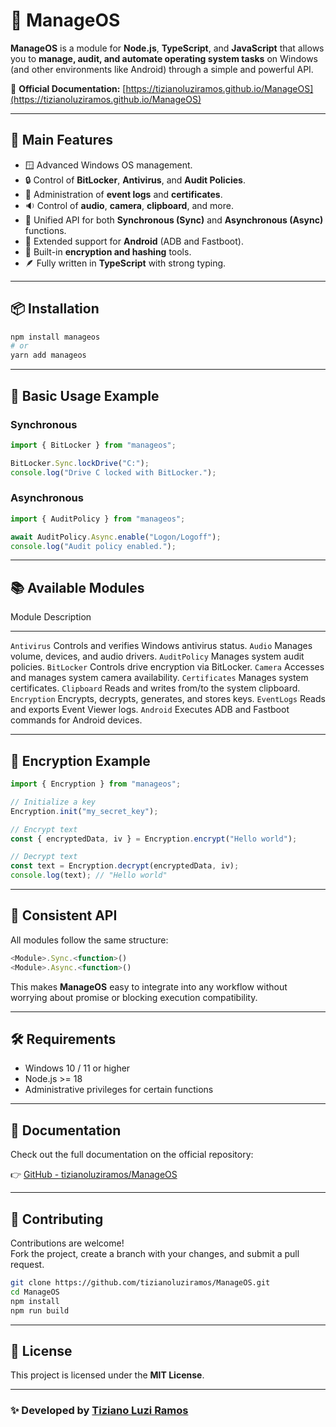 # 🧠 ManageOS

**ManageOS** is a module for **Node.js**, **TypeScript**, and
**JavaScript** that allows you to **manage, audit, and automate
operating system tasks** on Windows (and other environments like
Android) through a simple and powerful API.

📘 **Official Documentation:** [https://tizianoluziramos.github.io/ManageOS](https://tizianoluziramos.github.io/ManageOS)

---

## 🚀 Main Features

- 🪟 Advanced Windows OS management.
- 🔒 Control of **BitLocker**, **Antivirus**, and **Audit Policies**.
- 🧾 Administration of **event logs** and **certificates**.
- 🔉 Control of **audio**, **camera**, **clipboard**, and more.
- 🧠 Unified API for both **Synchronous (Sync)** and **Asynchronous
  (Async)** functions.
- 🤖 Extended support for **Android** (ADB and Fastboot).
- 🔐 Built-in **encryption and hashing** tools.
- 🪶 Fully written in **TypeScript** with strong typing.

---

## 📦 Installation

```bash
npm install manageos
# or
yarn add manageos
```

---

## 🧰 Basic Usage Example

### Synchronous

```ts
import { BitLocker } from "manageos";

BitLocker.Sync.lockDrive("C:");
console.log("Drive C locked with BitLocker.");
```

### Asynchronous

```ts
import { AuditPolicy } from "manageos";

await AuditPolicy.Async.enable("Logon/Logoff");
console.log("Audit policy enabled.");
```

---

## 📚 Available Modules

Module Description

---

`Antivirus` Controls and verifies Windows antivirus status.
`Audio` Manages volume, devices, and audio drivers.
`AuditPolicy` Manages system audit policies.
`BitLocker` Controls drive encryption via BitLocker.
`Camera` Accesses and manages system camera availability.
`Certificates` Manages system certificates.
`Clipboard` Reads and writes from/to the system clipboard.
`Encryption` Encrypts, decrypts, generates, and stores keys.
`EventLogs` Reads and exports Event Viewer logs.
`Android` Executes ADB and Fastboot commands for Android devices.

---

## 🔐 Encryption Example

```ts
import { Encryption } from "manageos";

// Initialize a key
Encryption.init("my_secret_key");

// Encrypt text
const { encryptedData, iv } = Encryption.encrypt("Hello world");

// Decrypt text
const text = Encryption.decrypt(encryptedData, iv);
console.log(text); // "Hello world"
```

---

## 🧩 Consistent API

All modules follow the same structure:

```ts
<Module>.Sync.<function>()
<Module>.Async.<function>()
```

This makes **ManageOS** easy to integrate into any workflow without
worrying about promise or blocking execution compatibility.

---

## 🛠️ Requirements

- Windows 10 / 11 or higher
- Node.js \>= 18
- Administrative privileges for certain functions

---

## 📖 Documentation

Check out the full documentation on the official repository:

👉 [GitHub -
tizianoluziramos/ManageOS](https://github.com/tizianoluziramos/ManageOS)

---

## 🤝 Contributing

Contributions are welcome!\
Fork the project, create a branch with your changes, and submit a pull
request.

```bash
git clone https://github.com/tizianoluziramos/ManageOS.git
cd ManageOS
npm install
npm run build
```

---

## 🧾 License

This project is licensed under the **MIT License**.

---

### ✨ Developed by [Tiziano Luzi Ramos](https://github.com/tizianoluziramos)
